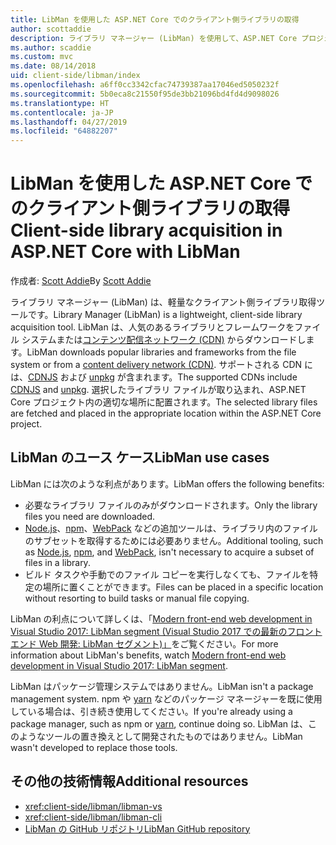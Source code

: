 ```yaml
---
title: LibMan を使用した ASP.NET Core でのクライアント側ライブラリの取得
author: scottaddie
description: ライブラリ マネージャー (LibMan) を使用して、ASP.NET Core プロジェクトにクライアント側ライブラリの資産をインストールする方法について説明します。
ms.author: scaddie
ms.custom: mvc
ms.date: 08/14/2018
uid: client-side/libman/index
ms.openlocfilehash: a6ff0cc3342cfac74739387aa17046ed5050232f
ms.sourcegitcommit: 5b0eca8c21550f95de3bb21096bd4fd4d9098026
ms.translationtype: HT
ms.contentlocale: ja-JP
ms.lasthandoff: 04/27/2019
ms.locfileid: "64882207"
---
```

# <a name="client-side-library-acquisition-in-aspnet-core-with-libman"></a><span data-ttu-id="da1f1-103">LibMan を使用した ASP.NET Core でのクライアント側ライブラリの取得</span><span class="sxs-lookup"><span data-stu-id="da1f1-103">Client-side library acquisition in ASP.NET Core with LibMan</span></span>

<span data-ttu-id="da1f1-104">作成者: [Scott Addie](https://twitter.com/Scott_Addie)</span><span class="sxs-lookup"><span data-stu-id="da1f1-104">By [Scott Addie](https://twitter.com/Scott_Addie)</span></span>

<span data-ttu-id="da1f1-105">ライブラリ マネージャー (LibMan) は、軽量なクライアント側ライブラリ取得ツールです。</span><span class="sxs-lookup"><span data-stu-id="da1f1-105">Library Manager (LibMan) is a lightweight, client-side library acquisition tool.</span></span> <span data-ttu-id="da1f1-106">LibMan は、人気のあるライブラリとフレームワークをファイル システムまたは[コンテンツ配信ネットワーク (CDN)](https://wikipedia.org/wiki/Content_delivery_network) からダウンロードします。</span><span class="sxs-lookup"><span data-stu-id="da1f1-106">LibMan downloads popular libraries and frameworks from the file system or from a [content delivery network (CDN)](https://wikipedia.org/wiki/Content_delivery_network).</span></span> <span data-ttu-id="da1f1-107">サポートされる CDN には、[CDNJS](https://cdnjs.com/) および [unpkg](https://unpkg.com/#/) が含まれます。</span><span class="sxs-lookup"><span data-stu-id="da1f1-107">The supported CDNs include [CDNJS](https://cdnjs.com/) and [unpkg](https://unpkg.com/#/).</span></span> <span data-ttu-id="da1f1-108">選択したライブラリ ファイルが取り込まれ、ASP.NET Core プロジェクト内の適切な場所に配置されます。</span><span class="sxs-lookup"><span data-stu-id="da1f1-108">The selected library files are fetched and placed in the appropriate location within the ASP.NET Core project.</span></span>

## <a name="libman-use-cases"></a><span data-ttu-id="da1f1-109">LibMan のユース ケース</span><span class="sxs-lookup"><span data-stu-id="da1f1-109">LibMan use cases</span></span>

<span data-ttu-id="da1f1-110">LibMan には次のような利点があります。</span><span class="sxs-lookup"><span data-stu-id="da1f1-110">LibMan offers the following benefits:</span></span>

* <span data-ttu-id="da1f1-111">必要なライブラリ ファイルのみがダウンロードされます。</span><span class="sxs-lookup"><span data-stu-id="da1f1-111">Only the library files you need are downloaded.</span></span>
* <span data-ttu-id="da1f1-112">[Node.js](https://nodejs.org)、[npm](https://www.npmjs.com)、[WebPack](https://webpack.js.org) などの追加ツールは、ライブラリ内のファイルのサブセットを取得するためには必要ありません。</span><span class="sxs-lookup"><span data-stu-id="da1f1-112">Additional tooling, such as [Node.js](https://nodejs.org), [npm](https://www.npmjs.com), and [WebPack](https://webpack.js.org), isn't necessary to acquire a subset of files in a library.</span></span>
* <span data-ttu-id="da1f1-113">ビルド タスクや手動でのファイル コピーを実行しなくても、ファイルを特定の場所に置くことができます。</span><span class="sxs-lookup"><span data-stu-id="da1f1-113">Files can be placed in a specific location without resorting to build tasks or manual file copying.</span></span>

<span data-ttu-id="da1f1-114">LibMan の利点について詳しくは、「[Modern front-end web development in Visual Studio 2017: LibMan segment (Visual Studio 2017 での最新のフロントエンド Web 開発: LibMan セグメント)」](https://channel9.msdn.com/Events/Build/2017/B8073#time=43m34s)をご覧ください。</span><span class="sxs-lookup"><span data-stu-id="da1f1-114">For more information about LibMan's benefits, watch [Modern front-end web development in Visual Studio 2017: LibMan segment](https://channel9.msdn.com/Events/Build/2017/B8073#time=43m34s).</span></span>

<span data-ttu-id="da1f1-115">LibMan はパッケージ管理システムではありません。</span><span class="sxs-lookup"><span data-stu-id="da1f1-115">LibMan isn't a package management system.</span></span> <span data-ttu-id="da1f1-116">npm や [yarn](https://yarnpkg.com) などのパッケージ マネージャーを既に使用している場合は、引き続き使用してください。</span><span class="sxs-lookup"><span data-stu-id="da1f1-116">If you're already using a package manager, such as npm or [yarn](https://yarnpkg.com), continue doing so.</span></span> <span data-ttu-id="da1f1-117">LibMan は、このようなツールの置き換えとして開発されたものではありません。</span><span class="sxs-lookup"><span data-stu-id="da1f1-117">LibMan wasn't developed to replace those tools.</span></span>

## <a name="additional-resources"></a><span data-ttu-id="da1f1-118">その他の技術情報</span><span class="sxs-lookup"><span data-stu-id="da1f1-118">Additional resources</span></span>

* <xref:client-side/libman/libman-vs>
* <xref:client-side/libman/libman-cli>
* [<span data-ttu-id="da1f1-119">LibMan の GitHub リポジトリ</span><span class="sxs-lookup"><span data-stu-id="da1f1-119">LibMan GitHub repository</span></span>](https://github.com/aspnet/LibraryManager)

